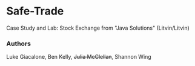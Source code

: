 # Safe-Trade

Case Study and Lab: Stock Exchange from "Java Solutions" (Litvin/Litvin)

### Authors
Luke Giacalone,
Ben Kelly,
~~Julia McClellan~~,
Shannon Wing
